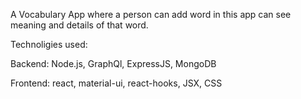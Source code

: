 A Vocabulary App where a person can add word in this app can see meaning and details of that word.


Technoligies used:

Backend:
    Node.js, GraphQl, ExpressJS, MongoDB

Frontend:
    react, material-ui, react-hooks, JSX, CSS